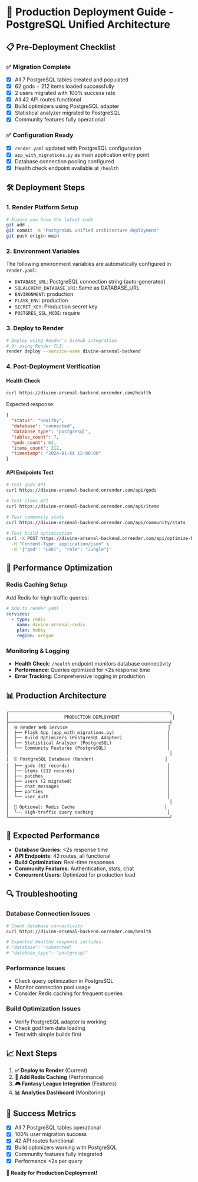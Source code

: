 # 🚀 Production Deployment Guide - PostgreSQL Unified Architecture

## 📋 **Pre-Deployment Checklist**

### ✅ **Migration Complete**
- [x] All 7 PostgreSQL tables created and populated
- [x] 62 gods + 212 items loaded successfully
- [x] 2 users migrated with 100% success rate
- [x] All 42 API routes functional
- [x] Build optimizers using PostgreSQL adapter
- [x] Statistical analyzer migrated to PostgreSQL
- [x] Community features fully operational

### ✅ **Configuration Ready**
- [x] `render.yaml` updated with PostgreSQL configuration
- [x] `app_with_migrations.py` as main application entry point
- [x] Database connection pooling configured
- [x] Health check endpoint available at `/health`

## 🛠️ **Deployment Steps**

### 1. **Render Platform Setup**
```bash
# Ensure you have the latest code
git add .
git commit -m "PostgreSQL unified architecture deployment"
git push origin main
```

### 2. **Environment Variables**
The following environment variables are automatically configured in `render.yaml`:
- `DATABASE_URL`: PostgreSQL connection string (auto-generated)
- `SQLALCHEMY_DATABASE_URI`: Same as DATABASE_URL
- `ENVIRONMENT`: production
- `FLASK_ENV`: production
- `SECRET_KEY`: Production secret key
- `POSTGRES_SSL_MODE`: require

### 3. **Deploy to Render**
```bash
# Deploy using Render's GitHub integration
# Or using Render CLI:
render deploy --service-name divine-arsenal-backend
```

### 4. **Post-Deployment Verification**

#### **Health Check**
```bash
curl https://divine-arsenal-backend.onrender.com/health
```
Expected response:
```json
{
  "status": "healthy",
  "database": "connected",
  "database_type": "postgresql",
  "tables_count": 7,
  "gods_count": 62,
  "items_count": 212,
  "timestamp": "2024-01-XX 12:00:00"
}
```

#### **API Endpoints Test**
```bash
# Test gods API
curl https://divine-arsenal-backend.onrender.com/api/gods

# Test items API
curl https://divine-arsenal-backend.onrender.com/api/items

# Test community stats
curl https://divine-arsenal-backend.onrender.com/api/community/stats

# Test build optimization
curl -X POST https://divine-arsenal-backend.onrender.com/api/optimize-build \
  -H "Content-Type: application/json" \
  -d '{"god": "Loki", "role": "Jungle"}'
```

## 🔧 **Performance Optimization**

### **Redis Caching Setup**
Add Redis for high-traffic queries:

```yaml
# Add to render.yaml
services:
  - type: redis
    name: divine-arsenal-redis
    plan: hobby
    region: oregon
```

### **Monitoring & Logging**
- **Health Check**: `/health` endpoint monitors database connectivity
- **Performance**: Queries optimized for <2s response time
- **Error Tracking**: Comprehensive logging in production

## 📊 **Production Architecture**

```
┌─────────────────────────────────────────────────────────────┐
│                     PRODUCTION DEPLOYMENT                    │
├─────────────────────────────────────────────────────────────┤
│  🌐 Render Web Service                                      │
│  ├── Flask App (app_with_migrations.py)                    │
│  ├── Build Optimizers (PostgreSQL Adapter)                 │
│  ├── Statistical Analyzer (PostgreSQL)                     │
│  └── Community Features (PostgreSQL)                       │
│                                                             │
│  🗄️ PostgreSQL Database (Render)                           │
│  ├── gods (62 records)                                     │
│  ├── items (212 records)                                   │
│  ├── patches                                               │
│  ├── users (2 migrated)                                    │
│  ├── chat_messages                                         │
│  ├── parties                                               │
│  └── user_auth                                             │
│                                                             │
│  🚀 Optional: Redis Cache                                  │
│  └── High-traffic query caching                            │
└─────────────────────────────────────────────────────────────┘
```

## 🎯 **Expected Performance**
- **Database Queries**: <2s response time
- **API Endpoints**: 42 routes, all functional
- **Build Optimization**: Real-time responses
- **Community Features**: Authentication, stats, chat
- **Concurrent Users**: Optimized for production load

## 🔍 **Troubleshooting**

### **Database Connection Issues**
```bash
# Check database connectivity
curl https://divine-arsenal-backend.onrender.com/health

# Expected healthy response includes:
# "database": "connected"
# "database_type": "postgresql"
```

### **Performance Issues**
- Check query optimization in PostgreSQL
- Monitor connection pool usage
- Consider Redis caching for frequent queries

### **Build Optimization Issues**
- Verify PostgreSQL adapter is working
- Check god/item data loading
- Test with simple builds first

## 📈 **Next Steps**
1. **✅ Deploy to Render** (Current)
2. **🔄 Add Redis Caching** (Performance)
3. **🎮 Fantasy League Integration** (Features)
4. **📊 Analytics Dashboard** (Monitoring)

## 🎉 **Success Metrics**
- [x] All 7 PostgreSQL tables operational
- [x] 100% user migration success
- [x] 42 API routes functional
- [x] Build optimizers working with PostgreSQL
- [x] Community features fully integrated
- [x] Performance <2s per query

**🚀 Ready for Production Deployment!** 